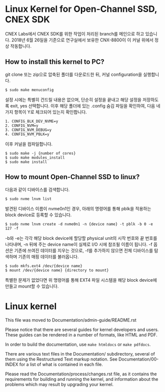 Linux Kernel for Open-Channel SSD, CNEX SDK
==========================================

CNEX Labs에서 CNEX SDK를 위한 작업이 처리된 branch를 메인으로 하고 있습니다.
2018년 6월 26일을 기준으로 연구실에서 보유한 CNX-8800이 이 커널 위에서 정상 작동합니다.

How to install this kernel to PC?
--------------------------------

git clone 또는 zip으로 압축된 폴더를 다운로드한 뒤, 커널 configuration을 실행합니다.

	$ sudo make menuconfig

설정 시에는 특별히 건드릴 내용은 없으며, 단순히 설정을 끝내고 해당 설정을 저장하도록 exit, yes 선택합니다.
이후 해당 폴더에 있는 .config 숨김 파일을 확인하여, 다음 네 가지 항목이 Y로 체크되어 있는지 확인합니다.

	1. CONFIG_BLK_DEV_NVME=y
	2. CONFIG_NVM=y
	3. CONFIG_NVM_DEBUG=y
	4. CONFIG_NVM_PBLK=y

이후 커널을 컴파일합니다.

	$ sudo make -j {number of cores}
	$ sudo make modules_install
	$ sudo make install

How to mount Open-Channel SSD to linux?
--------------------------------------

다음과 같이 디바이스를 검색합니다.

	$ sudo nvme lnvm list

발견된 디바이스 이름이 nvme0n1인 경우, 아래의 명령어를 통해 pblk을 적용하는 block device로 등록할 수 있습니다.

	$ sudo nvme lnvm create -d nvme0n1 -n {device name} -t pblk -b 0 -e 127 -f

-b와 -e는 각각 해당 block device에 할당할 physical unit의 시작 번호와 끝 번호를 나타내며,
-n 뒤에 주는 device name이 실제로 I/O 시에 참조될 이름이 됩니다.
-f 옵션은 기존에 쓰여진 데이터를 지우는 것으로, -f를 추가하지 않으면 전체 디바이스를 탐색하며 기존의 매핑 데이터를 불러옵니다.

	$ sudo mkfs.ext4 /dev/{device name}
	$ mount /dev/{device name} {directory to mount}

특별한 문제가 없었다면 위 명령어를 통해 EXT4 파일 시스템을 해당 block device에 만들고 mount할 수 있습니다.



Linux kernel
============

This file was moved to Documentation/admin-guide/README.rst

Please notice that there are several guides for kernel developers and users.
These guides can be rendered in a number of formats, like HTML and PDF.

In order to build the documentation, use ``make htmldocs`` or
``make pdfdocs``.

There are various text files in the Documentation/ subdirectory,
several of them using the Restructured Text markup notation.
See Documentation/00-INDEX for a list of what is contained in each file.

Please read the Documentation/process/changes.rst file, as it contains the
requirements for building and running the kernel, and information about
the problems which may result by upgrading your kernel.
